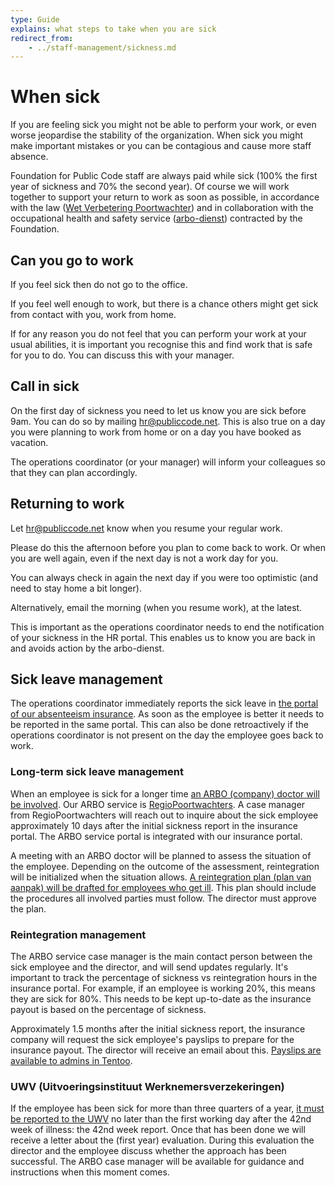 ```yaml
---
type: Guide
explains: what steps to take when you are sick
redirect_from:
    - ../staff-management/sickness.md
---
```


# When sick

If you are feeling sick you might not be able to perform your work, or even worse jeopardise the stability of the organization.
When sick you might make important mistakes or you can be contagious and cause more staff absence.

Foundation for Public Code staff are always paid while sick (100% the first year of sickness and 70% the second year).
Of course we will work together to support your return to work as soon as possible, in accordance with the law ([Wet Verbetering Poortwachter](https://www.arboportaal.nl/onderwerpen/wet-verbetering-poortwachter)) and in collaboration with the occupational health and safety service ([arbo-dienst](https://nl.wikipedia.org/wiki/Arbodienst)) contracted by the Foundation.

## Can you go to work

If you feel sick then do not go to the office.

If you feel well enough to work, but there is a chance others might get sick from contact with you, work from home.

If for any reason you do not feel that you can perform your work at your usual abilities, it is important you recognise this and find work that is safe for you to do. You can discuss this with your manager.

## Call in sick

On the first day of sickness you need to let us know you are sick before 9am. You can do so by mailing <hr@publiccode.net>.
This is also true on a day you were planning to work from home or on a day you have booked as vacation.

The operations coordinator (or your manager) will inform your colleagues so that they can plan accordingly.

## Returning to work

Let <hr@publiccode.net> know when you resume your regular work.

Please do this the afternoon before you plan to come back to work. Or when you are well again, even if the next day is not a work day for you.

You can always check in again the next day if you were too optimistic (and need to stay home a bit longer).

Alternatively, email the morning (when you resume work), at the latest.

This is important as the operations coordinator needs to end the notification of your sickness in the HR portal.
This enables us to know you are back in and avoids action by the arbo-dienst.

## Sick leave management

The operations coordinator immediately reports the sick leave in [the portal of our absenteeism insurance](https://mijnwerkgeversportaal.acumen.nl/index3.html).
As soon as the employee is better it needs to be reported in the same portal. This can also be done retroactively if the operations coordinator is not present on the day the employee goes back to work.

### Long-term sick leave management

When an employee is sick for a longer time [an ARBO (company) doctor will be involved](https://www.arboned.nl/en/absence-support/company-doctor-as-specialist). Our ARBO service is [RegioPoortwachters](https://www.regiopoortwachters.nl/). A case manager from RegioPoortwachters will reach out to inquire about the sick employee approximately 10 days after the initial sickness report in the insurance portal. The ARBO service portal is integrated with our insurance portal.

A meeting with an ARBO doctor will be planned to assess the situation of the employee. Depending on the outcome of the assessment, reintegration will be initialized when the situation allows. [A reintegration plan (plan van aanpak) will be drafted for employees who get ill](https://business.gov.nl/regulation/working-conditions-employees/). This plan should include the procedures all involved parties must follow. The director must approve the plan.

### Reintegration management

The ARBO service case manager is the main contact person between the sick employee and the director, and will send updates regularly. It's important to track the percentage of sickness vs reintegration hours in the insurance portal. For example, if an employee is working 20%, this means they are sick for 80%. This needs to be kept up-to-date as the insurance payout is based on the percentage of sickness.

Approximately 1.5 months after the initial sickness report, the insurance company will request the sick employee's payslips to prepare for the insurance payout. The director will receive an email about this. [Payslips are available to admins in Tentoo](https://about.publiccode.net/activities/tool-management/tentoo.html).

### UWV (Uitvoeringsinstituut Werknemersverzekeringen)

If the employee has been sick for more than three quarters of a year, [it must be reported to the UWV](https://www.uwv.nl/werkgevers/werknemer-is-ziek/loondoorbetaling/werknemer-is-langdurig-ziek/index.aspx) no later than the first working day after the 42nd week of illness: the 42nd week report. Once that has been done we will receive a letter about the (first year) evaluation. During this evaluation the director and the employee discuss whether the approach has been successful. The ARBO case manager will be available for guidance and instructions when this moment comes.
